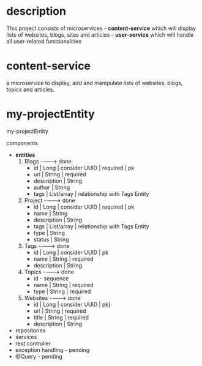 # description
This project consists of microservices
    - **content-service** which will display lists of websites, blogs, sites and articles
    - **user-service** which will handle all user-related functionalities
# content-service
a microservice to display, add and manipulate lists of websites, blogs, topics and articles.
# my-projectEntity
my-projectEntity

components
- **entities**
  1. Blogs                                                      ----> done
     - id | Long | consider UUID | required | pk
     - url | String | required
     - description | String
     - author | String
     - tags | List/array | relationship with Tags Entity
  2. Project                                                    ----> done
     - id | Long | consider UUID | required | pk
     - name | String
     - description | String
     - tags | List/array | relationship with Tags Entity
     - type | String
     - status | String
  3. Tags                                                       ----> done
     - id | Long | consider UUID | pk
     - name | String | required
     - description | String
  4. Topics                                                     ----> done
     - id - sequence
     - name | String | required
     - type | String | required
  5. Websites                                                   ----> done
     - id | Long | consider UUID | pk]
     - url | String | required
     - title | String | required
     - description | String
- repositories
- services
- rest controller
- exception handling  -  pending
- @Query              -  pending
